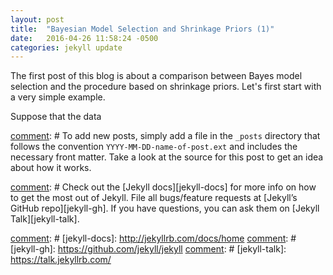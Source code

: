 ```yaml
---
layout: post
title:  "Bayesian Model Selection and Shrinkage Priors (1)"
date:   2016-04-26 11:58:24 -0500
categories: jekyll update
---
```

 The first post of this blog is about a comparison between Bayes model selection and the procedure based on shrinkage priors. Let's first start with a very simple example.
 
 Suppose that the data 

[comment]: # (You’ll find this post in your `_posts` directory. Go ahead and edit it and re-build the site to see your changes. You can rebuild the site in many different ways, but the most common way is to run `jekyll serve`, which launches a web server and auto-regenerates your site when a file is updated.)

[comment]: # To add new posts, simply add a file in the `_posts` directory that follows the convention `YYYY-MM-DD-name-of-post.ext` and includes the necessary front matter. Take a look at the source for this post to get an idea about how it works.


[comment]: # Check out the [Jekyll docs][jekyll-docs] for more info on how to get the most out of Jekyll. File all bugs/feature requests at [Jekyll’s GitHub repo][jekyll-gh]. If you have questions, you can ask them on [Jekyll Talk][jekyll-talk].

[comment]: # [jekyll-docs]: http://jekyllrb.com/docs/home
[comment]: # [jekyll-gh]:   https://github.com/jekyll/jekyll
[comment]: # [jekyll-talk]: https://talk.jekyllrb.com/

